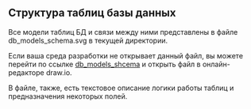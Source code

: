 ## Структура таблиц базы данных

Все модели таблиц БД и связи между ними представлены в файле db_models_schema.svg в текущей директории.

Если ваша среда разработки не открывает данный файл, вы можете перейти по ссылке <a href='https://drive.google.com/file/d/1xmYcBeSAk0eWfjy8IXsFEZmdAmB0L6qE/view?usp=drive_link'>db_models_shcema</a>
и открыть файл в онлайн-редакторе draw.io.

В файле, также, есть текстовое описание логики работы таблиц и предназначения некоторых полей.

